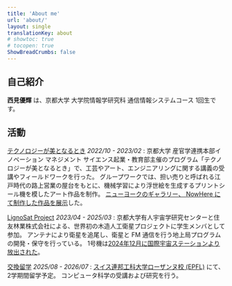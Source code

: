 ```yaml
---
title: 'About me'
url: 'about/'
layout: single
translationKey: about
# showtoc: true
# tocopen: true
ShowBreadCrumbs: false
---
```


## 自己紹介

**西見優輝** は、京都大学 大学院情報学研究科 通信情報システムコース 1回生です。

## 活動

<!-- [Kitsu.py](https://github.com/MrArkon/kitsu.py) *Creator & Maintainer* *2021 - present*
: Kitsu.py is a simple & lightweight [**Python**](https://python.org) library for Kitsu's Manga & Anime API. -->

[テクノロジーが美となるとき](https://www.saci.kyoto-u.ac.jp/topics/ims/14134.html) *2022/10 - 2023/02*
: 京都大学 産官学連携本部イノベーション マネジメント サイエンス起業・教育部主催のプログラム「テクノロジーが美となるとき」で、工芸やアート、エンジニアリングに関する講義の受講やフィールドワークを行った。
グループワークでは、担い売りと呼ばれる江戸時代の路上営業の屋台をもとに、機械学習により浮世絵を生成するプリントシール機を模したアート作品を制作。
[ニューヨークのギャラリー、 NowHere にて制作した作品を展示](https://www.saci.kyoto-u.ac.jp/topics/news/14055.html)した。


[LignoSat Project](https://space.innovationkyoto.org/lignosat-project/) *2023/04 - 2025/03*
: 京都大学有人宇宙学研究センターと住友林業株式会社による、世界初の木造人工衛星プロジェクトに学生メンバとして参加。
アンテナにより衛星を追尾し、衛星と FM 通信を行う地上局プログラムの開発・保守を行っている。
1号機は[2024年12月に国際宇宙ステーションより放出された](https://sfc.jp/information/news/2024/2024-05-28.html)。



[交換留学](https://www.kyoto-u.ac.jp/ja/education-campus/student-3/types/exchange) *2025/08 - 2026/07*
: [スイス連邦工科大学ローザンヌ校 (EPFL)](https://www.epfl.ch/about/) にて、2学期間留学予定。
コンピュータ科学の受講および研究を行う。